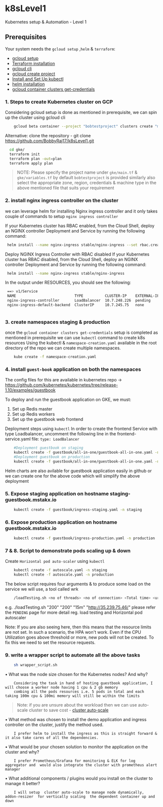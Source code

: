 # k8sLevel1
Kubernetes setup &amp; Automation - Level 1

## Prerequisites
Your system needs the `gcloud setup` ,`helm` & `terraform`:
- [gcloud setup ](https://cloud.google.com/community/tutorials/getting-started-on-gcp-with-terraform)
- [Terraform installation](https://learn.hashicorp.com/terraform/getting-started/install.html)
- [gcloud cli](https://cloud.google.com/pubsub/docs/quickstart-cli)
- [gcloud create project](https://cloud.google.com/sdk/gcloud/reference/projects/create)
- [Install and Set Up kubectl](https://kubernetes.io/docs/tasks/tools/install-kubectl/)
- [helm installation](https://helm.sh/docs/using_helm/)
- [gcloud container clusters get-credentials](https://cloud.google.com/sdk/gcloud/reference/container/clusters/get-credentials)

### 1. Steps to create Kubernetes cluster on GCP
Considering gcloud setup is done as mentioned in prerequisite, we can spin up the cluster using gcloud cli

```bash
    gcloud beta container --project "bobtestproject" clusters create "mstakx" --zone "asia-south1-c" --machine-type "custom-1-2048"  --disk-size "120" " --num-nodes "1" 
```

Alternative:
clone the repository - git clone https://github.com/BobbyRaj17/k8sLevel1.git
```bash
  cd gke/
  terraform init
  terraform plan -out=plan
  terraform apply plan
  ```
  

 > NOTE: Please specify the project name under `gke/main.tf` & `gke/variables.tf` by default `bobtestproject` is provided
 similarly also select the appropriate zone, region, credentials & machine type in the above mentioned file that suits your requirement
 
 ### 2. install nginx ingress controller on the cluster
 
 we can leverage helm for installing Nginx ingress controller and it only takes couple of commands to setup `nginx ingress controller` 
 
 If your Kubernetes cluster has RBAC enabled, from the Cloud Shell, deploy an NGINX controller Deployment and Service by running the following command:
 ```bash
  helm install --name nginx-ingress stable/nginx-ingress --set rbac.create=true --set controller.publishService.enabled=true
  ```
 
 Deploy NGINX Ingress Controller with RBAC disabled
 If your Kubernetes cluster has RBAC disabled, from the Cloud Shell, deploy an NGINX controller Deployment and Service by running the following command:
  ```bash
   helm install --name nginx-ingress stable/nginx-ingress
  ```

 In the output under RESOURCES, you should see the following:
 
 ``` bash
  ==> v1/Service
  NAME                           TYPE          CLUSTER-IP    EXTERNAL-IP  PORT(S)                     AGE
  nginx-ingress-controller       LoadBalancer  10.7.248.226  pending      80:30890/TCP,443:30258/TCP  1s
  nginx-ingress-default-backend  ClusterIP     10.7.245.75   none         80/TCP                      1s
  
 ```
 
### 3. create namespaces staging & production
 
 once the `gcloud container clusters get-credentials` setup is completed as mentioned in prerequisite we can use `kubectl` command to create k8s resources
 Using the kubectl &  `namespace-creation.yaml` available in the root directory of the repo we can create multiple namespaces.
```bash
    kube create -f namespace-creation.yaml
```
  
 ### 4. install `guest-book` application on both the namespaces 
 
 The config files for this are available in kubernetes repo -> https://github.com/kubernetes/kubernetes/tree/release-1.10/examples/guestbook
 
 To deploy and run the guestbook application on GKE, we must:
 1. Set up  Redis master
 2. Set up Redis workers
 3. Set up the guestbook web frontend
 
 Deployment steps using `kubectl`
 In order to create the frontend Service with type Loadbalancer, uncomment the following line in the frontend-service.yaml file:
 `type: LoadBalancer`
```bash
    #Deployment guestbook on staging
    kubectl create -f guestbook/all-in-one/guestbook-all-in-one.yaml -n staging
    #Deployment guestbook on production
    kubectl create -f guestbook/all-in-one/guestbook-all-in-one.yaml -n production
```
  Helm charts are also avilable for guestbook application easily in github or we can create one for the above code which will simplify the above deployment

### 5. Expose staging application on hostname staging-guestbook.mstakx.io
```bash
    kubectl create -f guestbook/ingress-staging.yaml -n staging
```
 
### 6. Expose production application on hostname guestbook.mstakx.io
```bash
    kubectl create -f guestbook/ingress-production.yaml -n production
```
 
### 7 & 8. Script to demonstrate pods scaling up & down 

Create `Horizontal pod auto-scaler` using `kubectl`

```bash
    kubectl create -f autoscale.yaml -n staging
    kubectl create -f autoscale.yaml -n production
```

The below script requires four arguments & to produce some load on the service we will use, a tool called wrk
```bash
    /loadTesting.sh <no of threads> <no of connection> <Total time> <url to test>
```

e.g. ./loadTesting.sh "200" "200" "15m" "http://35.239.75.46/"
please refer the `PENDING` page for more detail reg. load testing and Horizontal pod autoscaler
 
Note: If you are also seeing <unknown> here, then this means that the resource limits are not set.
In such a scenario, the HPA won't work. Even if the CPU Utilization goes above threshold or more, new pods will not be created. To fix this we need to set the resource requests.

### 9. write a wrapper script to automate all the above tasks 
```bash
    sh wrapper_script.sh
```

• What was the node size chosen for the Kubernetes nodes? And why?

```text
    Considering the task in hand of hosting guestbook application, I will choose a worker node having 1 cpu & 2 gb memory
    combing all the pods resources i.e. 5 pods in total and each taking 100m cpu & 100mi memory will still be within the limits
```
> Note: if you are unsure about the workload then we can use auto-scale cluster to save cost - [cluster auto-scale](https://cloud.google.com/kubernetes-engine/docs/concepts/cluster-autoscaler)

• What method was chosen to install the demo application and ingress controller on the cluster, justify the method used.

```text
    I prefer helm to install the ingress as this is straight forward & it also take cares of all the dependencies.
```

• What would be your chosen solution to monitor the application on the cluster and why?

```text
    I prefer Prometheus/Grafana for monitoring & ELK for log aggregator and  would also integrate the cluster with prometheus alert manager
```

• What additional components / plugins would you install on the cluster to manage it better?

```text
    I will setup  cluster auto-scale to manage node dynamically, addon-resizer  for vertically scaling  the dependent container up and down
```